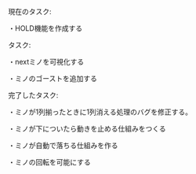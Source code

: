 現在のタスク:

・HOLD機能を作成する







タスク:

・nextミノを可視化する

・ミノのゴーストを追加する




完了したタスク:

・ミノが1列揃ったときに1列消える処理のバグを修正する。

・ミノが下についたら動きを止める仕組みをつくる

・ミノが自動で落ちる仕組みを作る

・ミノの回転を可能にする
